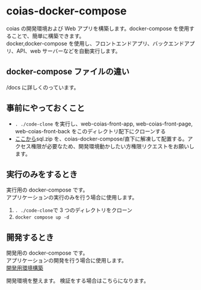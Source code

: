 # coias-docker-compose

coias の開発環境および Web アプリを構築します。docker-compose を使用することで、簡単に構築できます。  
docker,docker-compose を使用し、フロントエンドアプリ、バックエンドアプリ、API、web サーバーなどを自動実行します。

## docker-compose ファイルの違い

/docs に詳しくのっています。

## 事前にやっておくこと

- `. ./code-clone` を実行し、web-coias-front-app, web-coias-front-page, web-coias-front-back をこのディレクトリ配下にクローンする
- [ここから](https://drive.google.com/drive/folders/1reoBxS-flvlzH1cV9r23htTC_N2RyTaH?usp=share_link)sql.zip を、coias-docker-compose/直下に解凍して配置する。アクセス権限が必要なため、開発環境動かしたい方権限リクエストをお願いします。

## 実行のみをするとき

実行用の docker-compose です。  
アプリケーションの実行のみを行う場合に使用します。

1. `. ./code-clone`で 3 つのディレクトリをクローン
2. `docker compose up -d`

## 開発するとき

開発用の docker-compose です。  
アプリケーションの開発を行う場合に使用します。  
[開発用環境構築](./doc/開発用環境構築.md)

開発環境を整えます。
検証をする場合はこちらになります。
